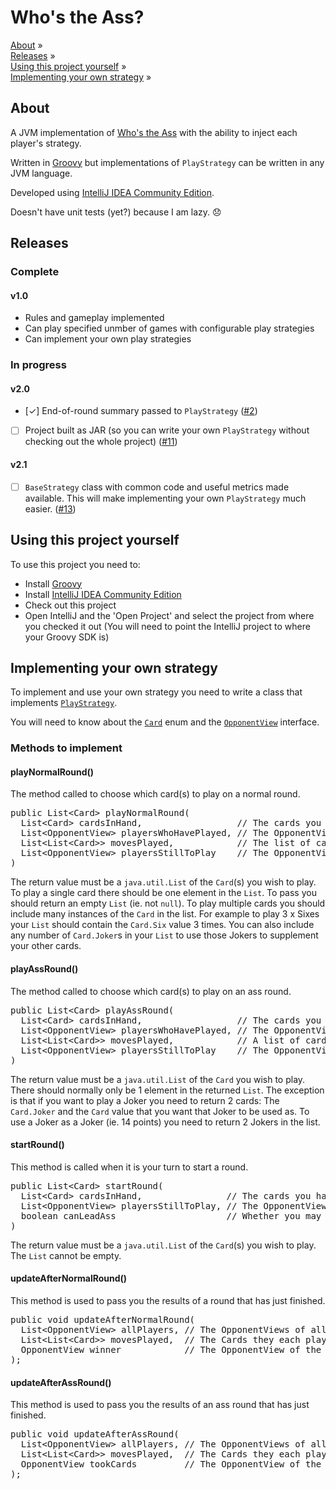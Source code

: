 # Who's the Ass?

[About](#about) »  
[Releases](#releases) »  
[Using this project yourself](#using-this-project-yourself) »  
[Implementing your own strategy](#implementing-your-own-strategy) »

## About

A JVM implementation of [Who's the Ass](http://en.wikipedia.org/wiki/Who's_the_Ass%3F) with the ability to inject each player's strategy.

Written in [Groovy](http://groovy.codehaus.org/) but implementations of `PlayStrategy` can be written in any JVM language.

Developed using [IntelliJ IDEA Community Edition](http://www.jetbrains.com/idea/free_java_ide.html).

Doesn't have unit tests (yet?) because I am lazy. :disappointed:

## Releases

### Complete

#### v1.0
* Rules and gameplay implemented
* Can play specified unmber of games with configurable play strategies
* Can implement your own play strategies

### In progress

#### v2.0
* [&#10003;] End-of-round summary passed to `PlayStrategy` ([#2](https://github.com/dnahodil/whostheass/issues/2))
* [ ] Project built as JAR (so you can write your own `PlayStrategy` without checking out the whole project) ([#11](https://github.com/dnahodil/whostheass/issues/11))

#### v2.1
* [ ] `BaseStrategy` class with common code and useful metrics made available. This will make implementing your own `PlayStrategy` much easier. ([#13](https://github.com/dnahodil/whostheass/issues/13))

## Using this project yourself

To use this project you need to:
* Install [Groovy](http://groovy.codehaus.org/)
* Install [IntelliJ IDEA Community Edition](http://www.jetbrains.com/idea/free_java_ide.html)
* Check out this project
* Open IntelliJ and the 'Open Project' and select the project from where you checked it out
(You will need to point the IntelliJ project to where your Groovy SDK is)

## Implementing your own strategy

To implement and use your own strategy you need to write a class that implements [`PlayStrategy`](https://github.com/dnahodil/whostheass/blob/master/src/com/fgi/whostheass/strategy/PlayStrategy.java).

You will need to know about the [`Card`](https://github.com/dnahodil/whostheass/blob/master/src/com/fgi/whostheass/cards/Card.groovy) enum and the [`OpponentView`](https://github.com/dnahodil/whostheass/blob/master/src/com/fgi/whostheass/player/OpponentView.java) interface.

### Methods to implement

#### playNormalRound()

The method called to choose which card(s) to play on a normal round.

<pre>
public List&lt;Card&gt; playNormalRound(
  List&lt;Card&gt; cardsInHand,                  // The cards you have in your hand
  List&lt;OpponentView&gt; playersWhoHavePlayed, // The OpponentViews of the people who have already played in this round
  List&lt;List&lt;Card&gt;&gt; movesPlayed,            // The list of cards played by the people who have already played this round
  List&lt;OpponentView&gt; playersStillToPlay    // The OpponentViews of the people who are still to play this round
)
</pre>

The return value must be a `java.util.List` of the `Card`(s) you wish to play. To play a single card there should be one element in the `List`. To pass you should return an empty `List` (ie. not `null`). To play multiple cards you should include many instances of the `Card` in the list. For example to play 3 x Sixes your `List` should contain the `Card.Six` value 3 times. You can also include any number of `Card.Joker`s in your `List` to use those Jokers to supplement your other cards.

#### playAssRound()

The method called to choose which card(s) to play on an ass round.

<pre>
public List&lt;Card&gt; playAssRound(
  List&lt;Card&gt; cardsInHand,                  // The cards you have in your hand
  List&lt;OpponentView&gt; playersWhoHavePlayed, // The OpponentViews of the people who have already played in this round
  List&lt;List&lt;Card&gt;&gt; movesPlayed,            // A list of cards played by the people who have already played this round
  List&lt;OpponentView&gt; playersStillToPlay    // The OpponentViews of the people who are still to play this round
)
</pre>

The return value must be a `java.util.List` of the `Card` you wish to play. There should normally only be 1 element in the returned `List`. The exception is that if you want to play a Joker you need to return 2 cards: The `Card.Joker` and the `Card` value that you want that Joker to be used as. To use a Joker as a Joker (ie. 14 points) you need to return 2 Jokers in the list.

#### startRound()

This method is called when it is your turn to start a round.

<pre>
public List&lt;Card&gt; startRound(
  List&lt;Card&gt; cardsInHand,                // The cards you have in your hand
  List&lt;OpponentView&gt; playersStillToPlay, // The OpponentViews of the players who will play after you
  boolean canLeadAss                     // Whether you may lead the Ass card or not
)
</pre>

The return value must be a `java.util.List` of the `Card`(s) you wish to play. The `List` cannot be empty.

#### updateAfterNormalRound()

This method is used to pass you the results of a round that has just finished.

<pre>
public void updateAfterNormalRound(
  List&lt;OpponentView&gt; allPlayers, // The OpponentViews of all players in the Game
  List&lt;List&lt;Card&gt;&gt; movesPlayed,  // The Cards they each played
  OpponentView winner            // The OpponentView of the player who won the round
);
</pre>

#### updateAfterAssRound()

This method is used to pass you the results of an ass round that has just finished.

<pre>
public void updateAfterAssRound(
  List&lt;OpponentView&gt; allPlayers, // The OpponentViews of all players in the Game
  List&lt;List&lt;Card&gt;&gt; movesPlayed,  // The Cards they each played
  OpponentView tookCards         // The OpponentView of the player who took the Cards from <em>before</em> they took the Cards
);
</pre>
